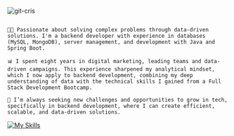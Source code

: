 
![git-cris](https://github.com/user-attachments/assets/35460bcd-01c6-4726-94e7-04f8229e6cbb)



```plaintext

👩‍💻 Passionate about solving complex problems through data-driven solutions. I'm a backend developer with experience in databases (MySQL, MongoDB), server management, and development with Java and Spring Boot.

📊 I spent eight years in digital marketing, leading teams and data-driven campaigns. This experience sharpened my analytical mindset, which I now apply to backend development, combining my deep understanding of data with the technical skills I gained from a Full Stack Development Bootcamp.

🌟 I’m always seeking new challenges and opportunities to grow in tech, specifically in backend development, where I can create efficient, scalable, and data-driven solutions.
```
[![My Skills](https://skillicons.dev/icons?i=java,spring,mysql,mongodb,bootstrap,react,pnpm,js,css,html,visualstudio,vite,git)](https://skillicons.dev)
